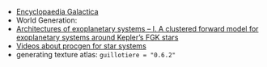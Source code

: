 
 - [Encyclopaedia Galactica](https://www.orionsarm.com/xcms.php?r=oaeg-front)
 - World Generation:
  - [Architectures of exoplanetary systems – I. A clustered forward model for exoplanetary systems around Kepler’s FGK stars](https://academic.oup.com/mnras/article/490/4/4575/5613397?login=false)
  - [Videos about procgen for star systems](https://www.youtube.com/@Artifexian/search?query=star)
 - generating texture atlas: `guillotiere = "0.6.2"`